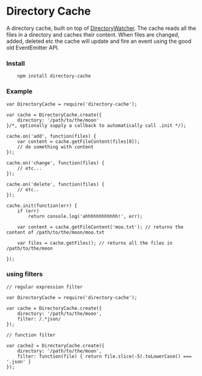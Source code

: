 Directory Cache
================

A directory cache, built on top of [DirectoryWatcher](https://github.com/yanush/DirectoryWatcher). The cache reads all the files in a directory
and caches their content. When files are changed, added, deleted etc the cache will update and fire an event using the good old EventEmitter API.

### Install

```
	npm install directory-cache
```


### Example

```
var DirectoryCache = require('directory-cache');

var cache = DirectoryCache.create({
	directory: '/path/to/the/moon'
}/*, optionally supply a callback to automatically call .init */);

cache.on('add', function(files) {
	var content = cache.getFileContent(files[0]);
	// do something with content
});

cache.on('change', function(files) {
	// etc...
});

cache.on('delete', function(files) {
	// etc..
});

cache.init(function(err) {
	if (err) 
		return console.log('ahhhhhhhhhhhh!', err);

	var content = cache.getFileContent('moo.txt'); // returns the content of /path/to/the/moon/moo.txt

	var files = cache.getFiles(); // returns all the files in /path/to/the/moon

});

```

### using filters

```
// regular expression filter

var DirectoryCache = require('directory-cache');

var cache = DirectoryCache.create({
	directory: '/path/to/the/moon',
	filter: /.*json/
});

// function filter

var cache2 = DirectoryCache.create({
	directory: '/path/to/the/moon',
	filter: function(file) { return file.slice(-5).toLowerCase() === '.json' }
});
```